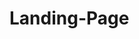 # Landing-Page
<!---Hi! Welcome to my landing page! It is a work in progress! I plan to use this as my own landing page for recruiters to see. -->